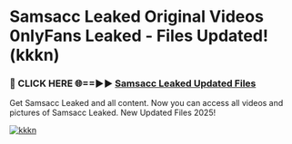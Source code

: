 # Samsacc Leaked Original Videos 0nlyFans Leaked - Files Updated! (kkkn)

<h3>🔴 CLICK HERE 🌐==►► <a href="https://tinyurl.com/2m67pmp6" rel="nofollow">Samsacc Leaked Updated Files</a></h3>

Get Samsacc Leaked and all content. Now you can access all videos and pictures of Samsacc Leaked. New Updated Files 2025!

[![kkkn](https://i.imgur.com/H4QAA4z.gif)](https://tinyurl.com/2m67pmp6)